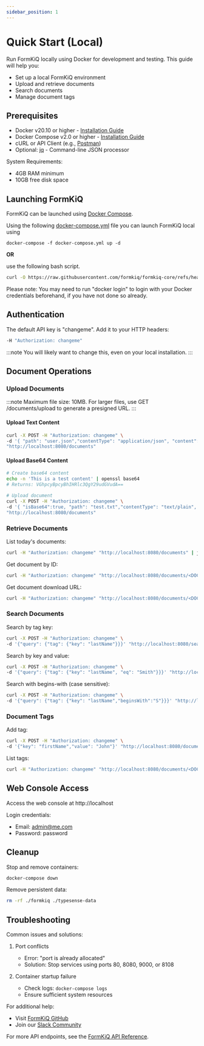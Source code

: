```yaml
---
sidebar_position: 1
---
```


# Quick Start (Local)

Run FormKiQ locally using Docker for development and testing. This guide will help you:
- Set up a local FormKiQ environment
- Upload and retrieve documents
- Search documents
- Manage document tags

## Prerequisites

* Docker v20.10 or higher - [Installation Guide](https://docs.docker.com/get-docker/)
* Docker Compose v2.0 or higher - [Installation Guide](https://docs.docker.com/compose/install)
* cURL or API Client (e.g., [Postman](https://www.postman.com))
* Optional: [jq](https://stedolan.github.io/jq) - Command-line JSON processor

System Requirements:
- 4GB RAM minimum
- 10GB free disk space

## Launching FormKiQ

FormKiQ can be launched using [Docker Compose](https://docs.docker.com/compose/install). 

Using the following [docker-compose.yml](https://raw.githubusercontent.com/formkiq/formkiq-core/refs/heads/master/netty-server/docker-compose.yml) file you can launch FormKiQ local using

```
docker-compose -f docker-compose.yml up -d
```

**OR**

use the following bash script.

```bash
curl -O https://raw.githubusercontent.com/formkiq/formkiq-core/refs/heads/master/netty-server/docker-compose.yml && docker-compose up
```

Please note: You may need to run "docker login" to login with your Docker credentials beforehand, if you have not done so already.

## Authentication

The default API key is "changeme". Add it to your HTTP headers:
```bash
-H "Authorization: changeme"
```
:::note
You will likely want to change this, even on your local installation.
:::

## Document Operations

### Upload Documents

:::note
Maximum file size: 10MB. For larger files, use GET /documents/upload to generate a presigned URL.
:::

#### Upload Text Content
```bash
curl -X POST -H "Authorization: changeme" \
-d '{ "path": "user.json","contentType": "application/json", "content": "{\"name\":\"John Smith\"}","tags": [{"key": "lastName","value": "Smith"}]}' \
"http://localhost:8080/documents"
```

#### Upload Base64 Content
```bash
# Create base64 content
echo -n 'This is a test content' | openssl base64
# Returns: VGhpcyBpcyBhIHRlc3QgY29udGVudA==

# Upload document
curl -X POST -H "Authorization: changeme" \
-d '{ "isBase64":true, "path": "test.txt","contentType": "text/plain", "content": "VGhpcyBpcyBhIHRlc3QgY29udGVudA=="}' \
"http://localhost:8080/documents"
```

### Retrieve Documents

List today's documents:
```bash
curl -H "Authorization: changeme" "http://localhost:8080/documents" | jq
```

Get document by ID:
```bash
curl -H "Authorization: changeme" "http://localhost:8080/documents/<DOCUMENT_ID>" | jq
```

Get document download URL:
```bash
curl -H "Authorization: changeme" "http://localhost:8080/documents/<DOCUMENT_ID>/url" | jq
```

### Search Documents

Search by tag key:
```bash
curl -X POST -H "Authorization: changeme" \
-d '{"query": {"tag": {"key": "lastName"}}}' "http://localhost:8080/search" | jq
```

Search by key and value:
```bash
curl -X POST -H "Authorization: changeme" \
-d '{"query": {"tag": {"key": "lastName", "eq": "Smith"}}}' "http://localhost:8080/search" | jq
```

Search with begins-with (case sensitive):
```bash
curl -X POST -H "Authorization: changeme" \
-d '{"query": {"tag": {"key": "lastName","beginsWith":"S"}}}' "http://localhost:8080/search" | jq
```

### Document Tags

Add tag:
```bash
curl -X POST -H "Authorization: changeme" \
-d '{"key": "firstName","value": "John"}' "http://localhost:8080/documents/<DOCUMENT_ID>/tags"
```

List tags:
```bash
curl -H "Authorization: changeme" "http://localhost:8080/documents/<DOCUMENT_ID>/tags" | jq
```

## Web Console Access

Access the web console at http://localhost

Login credentials:
- Email: admin@me.com
- Password: password

## Cleanup

Stop and remove containers:
```bash
docker-compose down
```

Remove persistent data:
```bash
rm -rf ./formkiq ./typesense-data
```

## Troubleshooting

Common issues and solutions:

1. Port conflicts
   - Error: "port is already allocated"
   - Solution: Stop services using ports 80, 8080, 9000, or 8108

2. Container startup failure
   - Check logs: `docker-compose logs`
   - Ensure sufficient system resources

For additional help:
- Visit [FormKiQ GitHub](https://github.com/formkiq/formkiq-core)
- Join our [Slack Community](https://join.slack.com/t/formkiqcommunity/shared_invite/zt-2ki1i21w1-9ZYagvhY7ex1pH5Cyg2O3g)

For more API endpoints, see the [FormKiQ API Reference](/docs/category/api-reference).